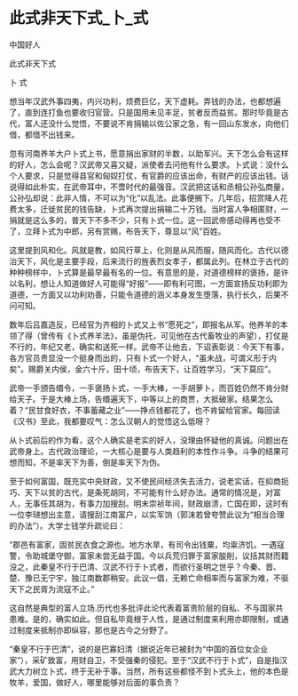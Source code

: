 # 此式非天下式_卜_式

中国好人

此式非天下式

卜 式

想当年汉武外事四夷，内兴功利，烦费巨亿，天下虚耗。弄钱的办法，也都想遍了，直到连打鱼也要收归官营。只是国用未见丰足，贫者反而益贫。那时毕竟是古代，富人还没什么觉悟，不要说不肯捐输以佐公家之急，有一回山东发水，向他们借，都借不出钱来。

忽有河南养羊大户卜式上书，愿意捐出家财的半数，以助军兴。天下怎么会有这样的好人，怎么会呢？汉武帝又喜又疑，派使者去问他有什么要求。卜式说：没什么个人要求，只是觉得县官和匈奴打仗，有官爵的应该出命，有财产的应该出钱。话说得如此朴实，在武帝耳中，不啻时代的最强音。汉武把这话和丞相公孙弘商量，公孙弘却说：此非人情，不可以为“化”以乱法。此事便搁下。几年后，招赏降人花费太多，迁徙贫民的钱告缺，卜式再次提出捐输二十万钱。当时富人争相匿财，一捐就是这么多的，普天下不多不少，只有卜式一位。这一回武帝感动得再也受不了，立拜卜式为中郎，另有赏赐，布告天下，尊显以“风”百姓。

这里提到风和化。风就是教，如风行草上，化则是从风而服，随风而化。古代以德治天下，风化是主要手段，后来流行的旌表烈女孝子，都属此列。在林立于古代的种种榜样中，卜式算是最早最有名的一位。有意思的是，对道德榜样的褒扬，是许以名利，想让人知道做好人可能得“好报”——即有利可图，一方面宣扬反功利即为道德，一方面又以功利劝善，只能令道德的涵义本身发生堕落，执行长久，后果不问可知。

数年后吕嘉造反，已经官为齐相的卜式又上书“愿死之”，即报名从军。他养羊的本领了得（曾传有《卜式养羊法》，虽是伪托，可见他在古代畜牧业的声望），打仗是不行的，年纪又老，确实和送死一样。武帝不让他去，下诏表彰说：今天下有事，各方官员贵显没一个挺身而出的，只有卜式一个好人，“虽未战，可谓义形于内矣”。赐爵关内侯，金六十斤，田十顷，布告天下，让百姓学习，“天下莫应”。

武帝一手颁告缗令，一手褒扬卜式，一手大棒，一手胡萝卜，而百姓仍然不肯分财给天子。于是大棒上场，告缗遍天下，中等以上的商贾，大抵破家。结果怎么着？“民甘食好衣，不事蓄藏之业”——挣点钱都花了，也不肯留给官家。每回读《汉书》至此，我都要叹气：怎么汉朝人的觉悟这么低呀？

从卜式前后的作为看，这个人确实是老实的好人，没理由怀疑他的真诚。问题出在武帝身上。古代政治理论，一大核心是要与人类趋利的本性作斗争。斗争的结果可想而知，不是率天下为善，倒是率天下为伪。

至于如何富国，既充实中央财政，又不使民间经济失去活力，说老实话，在抑商扼巧、天下以贫的古代，是条死胡同，不可能有什么好办法。通常的情况是，对富人，无事任其胡为，有事力加搜刮。明末崇祯年间，财政崩溃，亡国在即，这时有一位李琎想出主意，请搜刮江南富户，以实军饷（郭沫若曾夸赞此议为“相当合理的办法”）。大学士钱学升疏论曰：

“郡邑有富家，固贫民衣食之源也。地方水旱，有司令出钱粟，均粜济饥，一遇寇警，令助城堡守御，富家未尝无益于国。今以兵荒归罪于富家朘削，议括其财而籍没之，此秦皇不行于巴清、汉武不行于卜式者，而欲行圣明之世乎？今秦、晋、楚、豫已无宁宇，独江南数郡稍安。此议一倡，无赖亡命相率而与富家为难，不驱天下之民胥为流寇不止。”

这自然是典型的富人立场.历代也多批评此论代表着富贵阶层的自私、不与国家共患难。是的，确实如此。但自私毕竟根于人性，是通过制度来利用亦即限制，或通过制度来抵制亦即纵容，那也是古今之分野了。

“秦皇不行于巴清”，说的是巴寡妇清（据说近年已被封为“中国的首位女企业家”），采矿致富，用财自卫，不受强秦的侵犯。至于“汉武不行于卜式”，自是指汉武大力树立卜式，终于无补于事。当然，所有这些都怪不到卜式头上，他的本色是牧羊，爱国，做好人，哪里能够对后面的事负责？